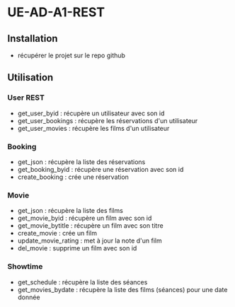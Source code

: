 # UE-AD-A1-REST

## Installation

- récupérer le projet sur le repo github

## Utilisation

### User REST

- get_user_byid : récupère un utilisateur avec son id
- get_user_bookings : récupère les réservations d'un utilisateur
- get_user_movies : récupère les films d'un utilisateur

### Booking

- get_json : récupère la liste des réservations
- get_booking_byid : récupère une réservation avec son id
- create_booking : crée une réservation

### Movie

- get_json : récupère la liste des films
- get_movie_byid : récupère un film avec son id
- get_movie_bytitle : récupère un film avec son titre
- create_movie : crée un film
- update_movie_rating : met à jour la note d'un film
- del_movie : supprime un film avec son id

### Showtime

- get_schedule : récupère la liste des séances
- get_movies_bydate : récupère la liste des films (séances) pour une date donnée